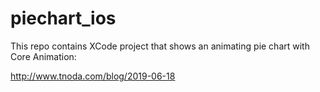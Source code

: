 # piechart_ios
This repo contains XCode project that shows an animating pie chart with Core Animation:

http://www.tnoda.com/blog/2019-06-18
